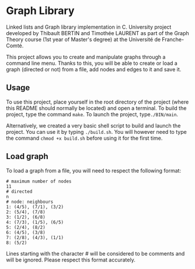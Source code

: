 # Graph Library

Linked lists and Graph library implementation in C.
University project developed by Thibault BERTIN and Timothée LAURENT as part of the Graph Theory course (1st year of Master's degree) at the Université de Franche-Comté.

This project allows you to create and manipulate graphs through a command line menu. Thanks to this, you will be able to create or load a graph (directed or not) from a file, add nodes and edges to it and save it.

## Usage

To use this project, place yourself in the root directory of the project (where this README should normally be located) and open a terminal. To build the project, type the command `make`. To launch the project, type`./BIN/main`.

Alternatively, we created a very basic shell script to build and launch the project. You can use it by typing `./build.sh`. You will however need to type the command `chmod +x build.sh` before using it for the first time.

## Load graph

To load a graph from a file, you will need to respect the following format:
```
# maximum number of nodes
11
# directed
n
# node: neighbours
1: (4/5), (7/1), (3/2)
2: (5/4), (7/8)
3: (1/2), (6/8)
4: (7/3), (1/5), (6/5)
5: (2/4), (8/2)
6: (4/5), (3/8)
7: (2/8), (4/3), (1/1)
8: (5/2)
```
Lines starting with the character # will be considered to be comments and will be ignored. Please respect this format accurately.
